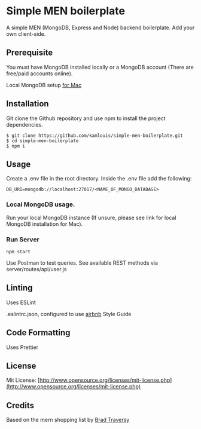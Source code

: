# Simple MEN boilerplate

A simple MEN (MongoDB, Express and Node) backend boilerplate.
Add your own client-side.

## Prerequisite

You must have MongoDB installed locally or a MongoDB account (There are free/paid accounts online).

Local MongoDB setup [for Mac](https://medium.com/@himeshvats19/up-running-with-mongodb-in-7-simple-steps-using-brew-on-macos-sierra-785730a7e6b0)

## Installation

Git clone the Github repository and use npm to install the project dependencies.

```
$ git clone https://github.com/kamlouis/simple-men-boilerplate.git
$ cd simple-men-boilerplate
$ npm i
```

## Usage

Create a .env file in the root directory.
Inside the .env file add the following:

```
DB_URI=mongodb://localhost:27017/<NAME_OF_MONGO_DATABASE>
```

### Local MongoDB usage.

Run your local MongoDB instance (If unsure, please see link for local MongoDB installation for Mac).

### Run Server

```
npm start
```

Use Postman to test queries.
See available REST methods via server/routes/api/user.js

## Linting

Uses ESLint

.eslintrc.json, configured to use [airbnb](https://github.com/airbnb/javascript) Style Guide

## Code Formatting

Uses Prettier

## License

Mit License: [http://www.opensource.org/licenses/mit-license.php](http://www.opensource.org/licenses/mit-license.php)

## Credits

Based on the mern shopping list by [Brad Traversy](https://github.com/bradtraversy/mern_shopping_list)
